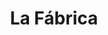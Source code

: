 ---
title: "La Fábrica"
url: /ciudad-autonoma-de-buenos-aires/la-fabrica-jose-marti/
shop: general
---